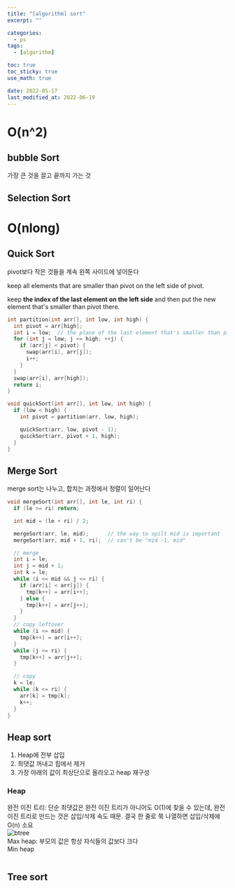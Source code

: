 ```yaml
---
title: "[algorithm] sort"
excerpt: ""

categories:
  - ps
tags:
  - [algorithm]

toc: true
toc_sticky: true
use_math: true

date: 2022-05-17
last_modified_at: 2022-06-19
---
```


# O(n^2)

## bubble Sort

가장 큰 것을 끌고 끝까지 가는 것  

## Selection Sort

# O(nlong)

## Quick Sort

pivot보다 작은 것들을 계속 왼쪽 사이드에 넣어둔다  

keep all elements that are smaller than pivot on the left side of pivot.  

keep **the index of the last element on the left side** and then put the new element that's smaller than pivot there.  

```cpp
int partition(int arr[], int low, int high) {
  int pivot = arr[high];
  int i = low;  // the place of the last element that's smaller than pivot
  for (int j = low; j <= high; ++j) {
    if (arr[j] < pivot) {
      swap(arr[i], arr[j]);
      i++;
    }
  }
  swap(arr[i], arr[high]);
  return i;
}

void quickSort(int arr[], int low, int high) {
  if (low < high) {
    int pivot = partition(arr, low, high);

    quickSort(arr, low, pivot - 1);
    quickSort(arr, pivot + 1, high);
  }
}
```

## Merge Sort

merge sort는 나누고, 합치는 과정에서 정렬이 일어난다  

```cpp
void mergeSort(int arr[], int le, int ri) {
  if (le >= ri) return;

  int mid = (le + ri) / 2;

  mergeSort(arr, le, mid);      // the way to spilt mid is important
  mergeSort(arr, mid + 1, ri);  // can't be "mid -1, mid"

  // merge
  int i = le;
  int j = mid + 1;
  int k = le;
  while (i <= mid && j <= ri) {
    if (arr[i] < arr[j]) {
      tmp[k++] = arr[i++];
    } else {
      tmp[k++] = arr[j++];
    }
  }
  // copy leftover
  while (i <= mid) {
    tmp[k++] = arr[i++];
  }
  while (j <= ri) {
    tmp[k++] = arr[j++];
  }

  // copy
  k = le;
  while (k <= ri) {
    arr[k] = tmp[k];
    k++;
  }
}
```

## Heap sort

1. Heap에 전부 삽입
2. 최댓값 꺼내고 힙에서 제거
3. 가장 아래의 값이 최상단으로 올라오고 heap 재구성

### Heap

완전 이진 트리: 단순 최댓값은 완전 이진 트리가 아니어도 O(1)에 찾을 수 있는데, 완전 이진 트리로 만드는 것은 삽입/삭제 속도 때문. 결국 한 줄로 쭉 나열하면 삽입/삭제에 O(n) 소요  
![btree](https://img1.daumcdn.net/thumb/R1280x0/?scode=mtistory2&fname=https%3A%2F%2Fblog.kakaocdn.net%2Fdn%2Fb7BofG%2Fbtq9Eilu1J5%2F0HNO2KiWkBxTvERSJGHla0%2Fimg.png)  
Max heap: 부모의 값은 항상 자식들의 값보다 크다  
Min heap  

```cpp

```

## Tree sort
